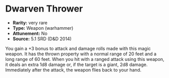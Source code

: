 
# Dwarven Thrower

* **Rarity:** very rare
* **Type:** Weapon (warhammer)
* **Attunement:** No
* **Source:** 5.1 SRD (D&D 2014)


You gain a +3 bonus to attack and damage rolls made with this magic weapon. It has the thrown property with a normal range of 20 feet and a long range of 60 feet. When you hit with a ranged attack using this weapon, it deals an extra 1d8 damage or, if the target is a giant, 2d8 damage. Immediately after the attack, the weapon flies back to your hand.
